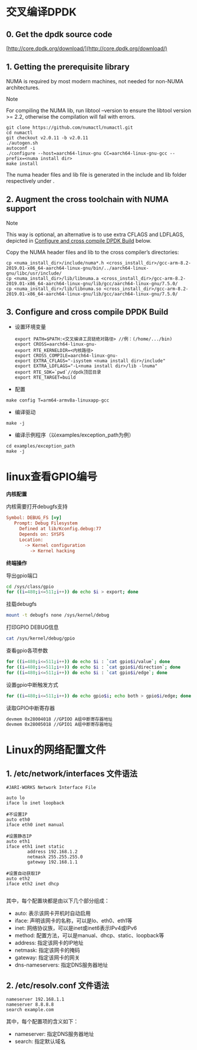 # 交叉编译DPDK

## 0. Get the dpdk source code

[http://core.dpdk.org/download/](http://core.dpdk.org/download/)

## 1. Getting the prerequisite library

NUMA is required by most modern machines, not needed for non-NUMA architectures.

Note

For compiling the NUMA lib, run libtool –version to ensure the libtool version >= 2.2, otherwise the compilation will fail with errors.

```
git clone https://github.com/numactl/numactl.git
cd numactl
git checkout v2.0.11 -b v2.0.11
./autogen.sh
autoconf -i
./configure --host=aarch64-linux-gnu CC=aarch64-linux-gnu-gcc --prefix=<numa install dir>
make install
```

The numa header files and lib file is generated in the include and lib folder respectively under <numa install dir>.



## 2. Augment the cross toolchain with NUMA support

Note

This way is optional, an alternative is to use extra CFLAGS and LDFLAGS, depicted in [Configure and cross compile DPDK Build](https://doc.dpdk.org/guides-19.08/linux_gsg/cross_build_dpdk_for_arm64.html#configure-and-cross-compile-dpdk-build) below.

Copy the NUMA header files and lib to the cross compiler’s directories:

```
cp <numa_install_dir>/include/numa*.h <cross_install_dir>/gcc-arm-8.2-2019.01-x86_64-aarch64-linux-gnu/bin/../aarch64-linux-gnu/libc/usr/include/
cp <numa_install_dir>/lib/libnuma.a <cross_install_dir>/gcc-arm-8.2-2019.01-x86_64-aarch64-linux-gnu/lib/gcc/aarch64-linux-gnu/7.5.0/
cp <numa_install_dir>/lib/libnuma.so <cross_install_dir>/gcc-arm-8.2-2019.01-x86_64-aarch64-linux-gnu/lib/gcc/aarch64-linux-gnu/7.5.0/
```



## 3. Configure and cross compile DPDK Build

- 设置环境变量

  ```shell
  export PATH=$PATH:<交叉编译工具链绝对路径> //例：(/home/.../bin)
  export CROSS=aarch64-linux-gnu-
  export RTE_KERNELDIR=<内核路径>
  export CROSS_COMPILE=aarch64-linux-gnu-
  export EXTRA_CFLAGS="-isystem <numa install dir>/include" 
  export EXTRA_LDFLAGS="-L<numa install dir>/lib -lnuma"
  export RTE_SDK=`pwd`//dpdk顶层目录
  export RTE_TARGET=build
  ```
  
- 配置

```shell
make config T=arm64-armv8a-linuxapp-gcc
```

- 编译驱动

```shell
make -j 
```

- 编译示例程序（以examples/exception_path为例）

```shell
cd examples/exception_path
make -j
```

# linux查看GPIO编号

**内核配置**

内核需要打开debugfs支持

```ini
Symbol: DEBUG_FS [=y]
   Prompt: Debug Filesystem
     Defined at lib/Kconfig.debug:77
     Depends on: SYSFS     
     Location:
       -> Kernel configuration
         -> Kernel hacking      
```

**终端操作**

导出gpio端口

```bash
cd /sys/class/gpio
for ((i=480;i<=511;i++)) do echo $i > export; done
```

挂载debugfs

```bash
mount -t debugfs none /sys/kernel/debug
```

打印GPIO DEBUG信息

```bash
cat /sys/kernel/debug/gpio
```

查看gpio各项参数

```bash
for ((i=480;i<=511;i++)) do echo $i : `cat gpio$i/value`; done
for ((i=480;i<=511;i++)) do echo $i : `cat gpio$i/direction`; done
for ((i=480;i<=511;i++)) do echo $i : `cat gpio$i/edge`; done
```

设置gpio中断触发方式

```bash
for ((i=480;i<=511;i++)) do echo gpio$i; echo both > gpio$i/edge; done
```

读取GPIO中断寄存器

```bash
devmem 0x28004018 //GPIOO A组中断寄存器地址
devmem 0x28005018 //GPIO1 A组中断寄存器地址
```



# Linux的网络配置文件

## 1. /etc/network/interfaces 文件语法

```shell
#JARI-WORKS Network Interface File

auto lo
iface lo inet loopback

#不设置IP
auto eth0
iface eth0 inet manual

#设置静态IP
auto eth1
iface eth1 inet static
        address 192.168.1.2
        netmask 255.255.255.0
        gateway 192.168.1.1

#设置自动获取IP
auto eth2
iface eth2 inet dhcp
        
```

其中，每个配置块都是由以下几个部分组成：

- auto: 表示该网卡开机时自动启用
- iface: 声明该网卡的名称，可以是lo、eth0、eth1等
- inet: 网络协议族，可以是inet或inet6表示IPv4或IPv6
- method: 配置方法，可以是manual、dhcp、static、loopback等
- address: 指定该网卡的IP地址
- netmask: 指定该网卡的掩码
- gateway: 指定该网卡的网关
- dns-nameservers: 指定DNS服务器地址

## 2. /etc/resolv.conf 文件语法

```shell
nameserver 192.168.1.1
nameserver 8.8.8.8
search example.com
```

其中，每个配置项的含义如下：

- nameserver: 指定DNS服务器地址
- search: 指定默认域名

